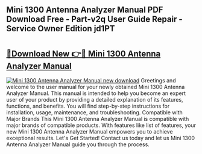 ## Mini 1300 Antenna Analyzer Manual PDF Download Free - Part-v2q User Guide Repair - Service Owner Edition jd1PT

# <h2><a href="http://cf11097.oget.top/?id=Mini+1300+Antenna+Analyzer+Manual">🔗Download New 👉🔴 Mini 1300 Antenna Analyzer Manual</a></h2>

[![Mini 1300 Antenna Analyzer Manual new download](https://i.imgur.com/5g1atiW.png)](http://cf11097.oget.top/?id=Mini+1300+Antenna+Analyzer+Manual)
Greetings and welcome to the user manual for your newly obtained Mini 1300 Antenna Analyzer Manual. This manual is intended to help you become an expert user of your product by providing a detailed explanation of its features, functions, and benefits. You will find step-by-step instructions for installation, usage, maintenance, and troubleshooting. Compatible with Major Brands This Mini 1300 Antenna Analyzer Manual is compatible with major brands of compatible products. With features like list of features, your new Mini 1300 Antenna Analyzer Manual empowers you to achieve exceptional results. Let's Get Started! Contact us today and let us Mini 1300 Antenna Analyzer Manual guide you through the process.
